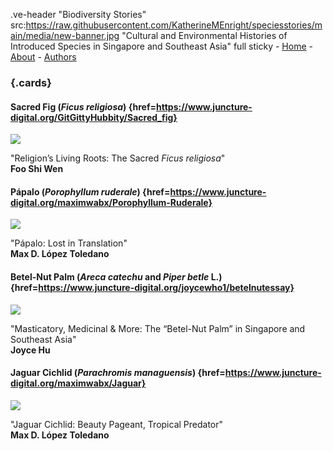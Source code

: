 .ve-header "Biodiversity Stories" src:https://raw.githubusercontent.com/KatherineMEnright/speciesstories/main/media/new-banner.jpg "Cultural and Environmental Histories of Introduced Species in Singapore and Southeast Asia" full sticky
    - [Home](/)
    - [About](/about)
    - [Authors](/authors) 
   
### {.cards}

#### Sacred Fig (_Ficus religiosa_) {href=https://www.juncture-digital.org/GitGittyHubbity/Sacred_fig}

![](https://upload.wikimedia.org/wikipedia/commons/thumb/1/15/MET_DP159094.jpg/1504px-MET_DP159094.jpg?20170324205903)

"Religion’s Living Roots: The Sacred _Ficus religiosa_" 
<br>**Foo Shi Wen**

#### Pápalo (_Porophyllum ruderale_) {href=https://www.juncture-digital.org/maximwabx/Porophyllum-Ruderale}

![](https://mediateca.inah.gob.mx/adore-djatoka//resolver?rft_id=https%3A%2F%2Fmediateca.inah.gob.mx%2Frepositorio%2Fislandora%2Fobject%2Fcodice%253A897%2Fdatastream%2FJP2%2Fview%3Ftoken%3D71fa3c5704caeb703cb4a83afbeb285a2537cf9bf069e25506ec30ab61dc0769&url_ver=Z39.88-2004&svc_id=info%3Alanl-repo%2Fsvc%2FgetRegion&svc_val_fmt=info%3Aofi%2Ffmt%3Akev%3Amtx%3Ajpeg2000&svc.format=image%2Fjpeg&svc.level=4&svc.rotate=0)

"Pápalo: Lost in Translation" 
<br>**Max D. López Toledano**

#### Betel-Nut Palm (_Areca catechu_ and _Piper betle_ L.) {href=https://www.juncture-digital.org/joycewho1/betelnutessay}

![](https://d3d00swyhr67nd.cloudfront.net/w1200h1200/collection/LSW/RBGM/LSW_RBGM_MN_CD6_583-001.jpg)

"Masticatory, Medicinal & More: The “Betel-Nut Palm” in Singapore and Southeast Asia" 
<br>**Joyce Hu**

#### Jaguar Cichlid (*Parachromis managuensis*) {href=https://www.juncture-digital.org/maximwabx/Jaguar}

![](https://upload.wikimedia.org/wikipedia/commons/thumb/c/c4/Parachromis_managuensis_2012_G1.jpg/1600px-Parachromis_managuensis_2012_G1.jpg?20120311175105)

"Jaguar Cichlid: Beauty Pageant, Tropical Predator" 
<br>**Max D. López Toledano**
